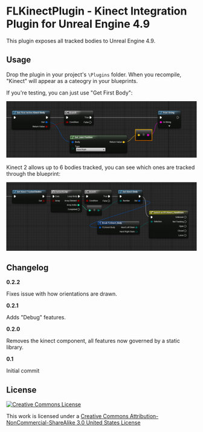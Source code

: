 # FLKinectPlugin - Kinect Integration Plugin for Unreal Engine 4.9

This plugin exposes all tracked bodies to Unreal Engine 4.9.

## Usage

Drop the plugin in your project's `\Plugins` folder. When you recompile, "Kinect" will appear as a cateogry in your blueprints.

If you're testing, you can just use "Get First Body":

![Get First Body](Resources/Readme/FirstBody.PNG)

Kinect 2 allows up to 6 bodies tracked, you can see which ones are tracked through the blueprint:

![Get First Body](Resources/Readme/Switch.PNG)

## Changelog

**0.2.2**

Fixes issue with how orientations are drawn.

**0.2.1**

Adds "Debug" features.

**0.2.0**

Removes the kinect component, all features now governed by a static library.

**0.1**

Initial commit



## License
[![Creative Commons License](https://i.creativecommons.org/l/by-nc-sa/3.0/us/88x31.png)](http://creativecommons.org/licenses/by-nc-sa/3.0/us/)

This work is licensed under a [Creative Commons Attribution-NonCommercial-ShareAlike 3.0 United States License](http://creativecommons.org/licenses/by-nc-sa/3.0/us/)